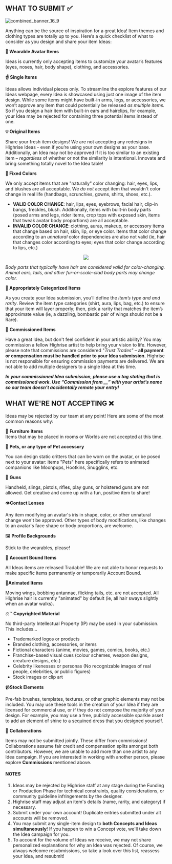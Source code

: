 
## WHAT TO SUBMIT ✅
![combined_banner_16_9](https://github.com/user-attachments/assets/47794206-b5aa-4076-8ac2-edf9fb5031cf)


Anything can be the source of inspiration for a great Idea! Item themes and clothing types are totally up to you. Here’s a quick checklist of what to consider as you design and share your item Ideas:

**👚 Wearable Avatar Items**   

Ideas is currently only accepting items to customize your avatar’s features (eyes, noses, hair, body shape), clothing, and accessories. 

**☝️ Single Items**    

Ideas allows individual pieces only. To streamline the explore features of our Ideas webpage, every Idea is showcased using just one image of the item design.
While some items might have built-in arms, legs, or accessories, we won’t approve any item that could potentially be released _as multiple items._ So if you design a hair item with built-in ears and hairclips, for example, your Idea may be rejected for containing three potential items instead of one.

**💡 Original Items**   

Share your fresh item designs! We are not accepting any redesigns in Highrise Ideas - even if you’re using your own designs as your base. Additionally, an Idea may not be approved if it is too similar to an existing item – _regardless_ of whether or not the similarity is intentional. Innovate and bring something totally novel to the Idea table!


**🌈 Fixed Colors**     

We only accept items that are "naturally" color changing: hair, eyes, lips, and blushes are all acceptable. 
We _do not_ accept item that wouldn't color change in real life (handbags, scrunchies, gowns, shirts, shoes, etc.). 

- **VALID COLOR CHANGE**: hair, lips, eyes, eyebrows, facial hair, clip-in bangs, freckles, blush. Additionally, items with built-in body parts (posed arms and legs, rider items, crop tops with exposed skin, items that tweak avatar body proportions) are all acceptable.
-  **INVALID COLOR CHANGE**: clothing, auras, makeup, or accessory items that change based on hair, skin, lip, or eye color. Items that color change according to an _unnatural_ color dependencies are also not valid (ie, hair that changes color according to eyes; eyes that color change according to lips, etc.) 
 
<p align="center">
  <img src="https://github.com/user-attachments/assets/c03c15cb-e551-4ec9-8acc-ee571a09d6cf" />
</p>

_Body parts that typically have hair are considered valid for color-changing. Animal ears, tails, and other fur-or-scale-clad body parts may change color._

**📄 Appropriately Categorized Items**   

As you create your Idea submission, you’ll define the _item’s type and and rarity_. Review the item type categories (shirt, aura, lips, bag, etc.) to ensure that your item will layer properly; then, pick a rarity that matches the item’s approximate value (ie, a dazzling, bombastic pair of wings should not be a Rare).  

👛 **Commissioned Items**  

Have a great Idea, but don't feel confident in your artistic ability? You may commission a fellow Highrise artist to help bring your vision to life. However, please note that commissions are considered "_Trust Trades"_ – **all payment or compensation must be handled prior to your Idea submission.** Highrise is not responsible for ensuring commission payments are delivered. We are not able to add multiple designers to a single Idea at this time.

_**In your commissioned Idea submission, please use a tag stating that is commissioned work. Use “Commission from __” with your artist’s name so our team doesn’t accidentally remote your entry!**_    



## WHAT WE'RE NOT ACCEPTING ❌  

Ideas may be rejected by our team at any point! Here are some of the most common reasons why:


🛌 **Furniture Items**   
Items that may be placed in rooms or Worlds are not accepted at this time.

🧸 **Pets, or any type of Pet accessory**    

You can design static critters that can be worn on the avatar, or be posed next to your avatar: items "Pets" here specifically refers to animated companions like Moonpups, Hootkins, Snugglins, etc. 

🔫 **Guns**    

Handheld, slings, pistols, rifles, play guns, or holstered guns are not allowed. Get creative and come up with a fun, positive item to share!

👁️**Contact Lenses**   

Any item modifying an avatar's iris in shape, color, or other unnatural change won't be approved. Other types of body modifications, like changes to an avatar's face shape or body proportions, are welcome.

🖼️ **Profile Backgrounds** 

Stick to the wearables, please!

🔐 **Account Bound Items**

All Ideas items are released Tradable! We are not able to honor requests to make specific items permanently or temporarily Account Bound.


🦋**Animated Items**   

Moving wings, bobbing antannae, flicking tails, etc. are not accepted. 
All Highrise hair is currently "animated" by default (ie, all hair sways slightly when an avatar walks). 


⚖️™️ **Copyrighted Material**

No third-party Intellectual Property (IP) may be used in your submission. This includes...
- Trademarked logos or products
- Branded clothing, accessories, or items
- Fictional characters (anime, movies, games, comics, books, etc.)
- Franchise-based visual cues (colour schemes, weapon designs, creature designs, etc.)
- Celebrity likenesses or personas (No recognizable images of real people, celebrities, or public figures)
- Stock images or clip art

📹**Stock Elements**

Pre-fab brushes, templates, textures, or other graphic elements may not be included. You may use these tools in the creation of your Idea if they are licensed for commercial use, or if they do not compose the majority of your design. 
For example, you may use a free, publicly accessible sparkle asset to add an element of shine to a sequined dress that you designed yourself.

👭 **Collaborations**  

Items may not be submitted jointly. These differ from commissions! Collaborations assume fair credit and compensation splits amongst both contributors. However, we are unable to add more than one artist to any Idea campaign. 
If you are interested in working with another person, please explore **Commissions** mentioned above.   


####  NOTES

1. Ideas may be rejected by Highrise staff at any stage during the Funding or Production Phase for technical constraints, quality considerations, or community guideline infringements by the designer.
2. Highrise staff may adjust an item's details (name, rarity, and category) if necessary. 
3. Submit under your own account! Duplicate entries submitted under alt accounts will be removed. 
4. You may submit any single-item design to **both Concepts and Ideas simultaneously**! If you happen to win a Concept vote, we'll take down the Idea campaign for you. 
5. To account for the volume of Ideas we receive, we may not share personalized explanations for why an Idea was rejected. Of course, we always welcome resubmissions, so take a look over this list, reassess your Idea, and resubmit! 



